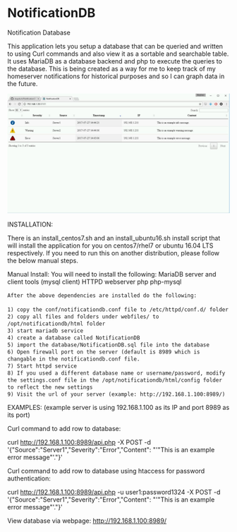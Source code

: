 # NotificationDB
Notification Database


This application lets you setup a database that can be queried and written to using Curl commands and also view it as a sortable and searchable table. It uses MariaDB as a database backend and php to execute the queries to the database. This is being created as a way for me to keep track of my homeserver notifications for historical purposes and so I can graph data in the future.

![frontend screenshot](https://raw.githubusercontent.com/sbaydush/NotificationDB/master/NotificationDB-Frontend.jpg)

INSTALLATION:

There is an install_centos7.sh and an install_ubuntu16.sh install script that will install the application for you on centos7/rhel7 or ubuntu 16.04 LTS respectively. If you need to run this on another distribution, please follow the below manual steps.

Manual Install:
You will need to install the following:
	 MariaDB server and client tools (mysql client)
	 HTTPD webserver
	 php
	 php-mysql

	After the above dependencies are installed do the following:

	1) copy the conf/notificationdb.conf file to /etc/httpd/conf.d/ folder
	2) copy all files and folders under webfiles/ to /opt/notificationdb/html folder
	3) start mariadb service
	4) create a database called NotificationDB
	5) import the database/NotificationDB.sql file into the database
	6) Open firewall port on the server (default is 8989 which is changable in the notificationdb.conf file.
	7) Start httpd service
	8) If you used a different database name or username/password, modify the settings.conf file in the /opt/notificationdb/html/config folder to reflect the new settings
	9) Visit the url of your server (example: http://192.168.1.100:8989/)
	


EXAMPLES: (example server is using 192.168.1.100 as its IP and port 8989 as its port)


Curl command to add row to database:


  curl http://192.168.1.100:8989/api.php -X POST -d '{"Source":"Server1","Severity":"Error","Content": "'"This is an example error message"'."}'
  
  
Curl command to add row to database using htaccess for password authentication:


   curl http://192.168.1.100:8989/api.php -u user1:password1324 -X POST -d '{"Source":"Server1","Severity":"Error","Content": "'"This is an example error message"'."}'

View database via webpage:
  http://192.168.1.100:8989/
